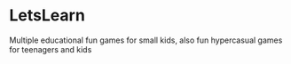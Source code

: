 # LetsLearn
Multiple educational fun games for small kids, also fun hypercasual games for teenagers and kids
